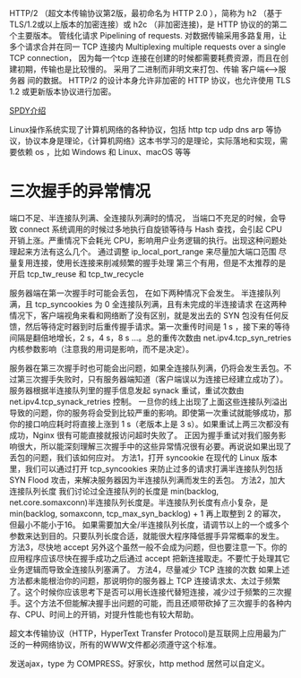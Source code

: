 HTTP/2 （超文本传输协议第2版，最初命名为 HTTP 2.0 ），简称为 h2 （基于TLS/1.2或以上版本的加密连接）或 h2c （非加密连接)，是 HTTP 协议的的第二个主要版本。 管线化请求 Pipelining of requests. 对数据传输采用多路复用，让多个请求合并在同一 TCP 连接内 Multiplexing multiple requests over a single TCP connection， 因为每一个tcp 连接在创建的时候都需要耗费资源，而且在创建初期，传输也是比较慢的。 采用了二进制而非明文来打包、传输 客户端<——>服务器 间的数据。 HTTP/2 的设计本身允许非加密的 HTTP 协议，也允许使用 TLS 1.2 或更新版本协议进行加密。

[SPDY介绍](https://www.cnblogs.com/keva/p/spdy-protocol.html)


Linux操作系统实现了计算机网络的各种协议，包括 http tcp udp dns arp 等协议，协议本身是理论，《计算机网络》这本书学习的是理论，实际落地和实现，需要依赖 os ，比如 Windows 和 Linux、macOS 等等

# 三次握手的异常情况

端口不足、半连接队列满、全连接队列满时的情况，
当端口不充足的时候，会导致 connect 系统调用的时候过多地执行自旋锁等待与 Hash 查找，会引起 CPU 开销上涨。严重情况下会耗光 CPU，影响用户业务逻辑的执行。出现这种问题处理起来方法有这么几个。
通过调整 ip_local_port_range 来尽量加大端口范围
尽量复用连接，使用长连接来削减频繁的握手处理
第三个有用，但是不太推荐的是开启 tcp_tw_reuse 和 tcp_tw_recycle

服务器端在第一次握手时可能会丢包， 在如下两种情况下会发生。
半连接队列满，且 tcp_syncookies 为 0
全连接队列满，且有未完成的半连接请求
在这两种情况下，客户端视角来看和网络断了没有区别，就是发出去的 SYN 包没有任何反馈，然后等待定时器到时后重传握手请求。第一次重传时间是 1 s ，接下来的等待间隔是翻倍地增长，2 s，4 s，8 s ...。总的重传次数由 net.ipv4.tcp_syn_retries 内核参数影响（注意我的用词是影响，而不是决定）。

服务器在第三次握手时也可能会出问题，如果全连接队列满，仍将会发生丢包。不过第三次握手失败时，只有服务器端知道（客户端误以为连接已经建立成功了）。服务器根据半连接队列里的握手信息发起 synack 重试，重试次数由 net.ipv4.tcp_synack_retries 控制。
一旦你的线上出现了上面这些连接队列溢出导致的问题，你的服务将会受到比较严重的影响。即使第一次重试就能够成功，那你的接口响应耗时将直接上涨到 1 s（老版本上是 3 s）。如果重试上两三次都没有成功，Nginx 很有可能直接就报访问超时失败了。
正因为握手重试对我们服务影响很大，所以能深刻理解三次握手中的这些异常情况很有必要。再说说如果出现了丢包的问题，我们该如何应对。
方法1，打开 syncookie
在现代的 Linux 版本里，我们可以通过打开 tcp_syncookies 来防止过多的请求打满半连接队列包括 SYN Flood 攻击，来解决服务器因为半连接队列满而发生的丢包。
方法2，加大连接队列长度
我们讨论过全连接队列的长度是 min(backlog, net.core.somaxconn)半连接队列长度是。半连接队列长度有点小复杂，是 min(backlog, somaxconn, tcp_max_syn_backlog) + 1 再上取整到 2 的幂次，但最小不能小于16。
如果需要加大全/半连接队列长度，请调节以上的一个或多个参数来达到目的。只要队列长度合适，就能很大程序降低握手异常概率的发生。
方法3，尽快地 accept
另外这个虽然一般不会成为问题，但也要注意一下。你的应用程序应该尽快在握手成功之后通过 accept 把新连接取走。不要忙于处理其它业务逻辑而导致全连接队列塞满了。
方法4，尽量减少 TCP 连接的次数
如果上述方法都未能根治你的问题，那说明你的服务器上 TCP 连接请求太、太过于频繁了。这个时候你应该思考下是否可以用长连接代替短连接，减少过于频繁的三次握手。这个方法不但能解决握手出问题的可能，而且还顺带砍掉了三次握手的各种内存、CPU、时间上的开销，对提升性能也有较大帮助。


超文本传输协议（HTTP，HyperText Transfer Protocol)是互联网上应用最为广泛的一种网络协议，所有的WWW文件都必须遵守这个标准。

发送ajax，type 为 COMPRESS。好家伙，http method 居然可以自定义。
